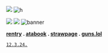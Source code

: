 ![](https://files.catbox.moe/5py9t2.png)
![h](https://komarev.com/ghpvc/?username=johnmarstoned&color=000000)

![](https://files.catbox.moe/ossnln.png)
![](https://files.catbox.moe/aibc90.png)
![banner](https://files.catbox.moe/b5uyst.png)

**[rentry](https://rentry.co/marstoning) . [atabook](https://marston.atabook.org) . [strawpage](https://johnmarstoned.straw.page) . [guns.lol](https://guns.lol/marston)**

<code style="color : black">[12.3.24.](https://github.com/exodusinamerica)</code>
